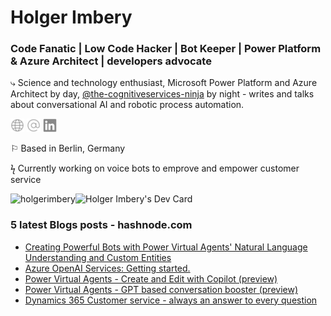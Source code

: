 # Holger Imbery
### Code Fanatic | Low Code Hacker | Bot Keeper | Power Platform & Azure Architect | developers advocate

⤷ Science and technology enthusiast, Microsoft Power Platform and Azure Architect by day, [@the-cognitiveservices-ninja](https://github.com/the-cognitiveservices-ninja) by night - writes and talks about conversational AI and robotic process automation. 

 <a aligh="left" href="https://www.cognitiveservices.ninja" target="_blank" rel="noreferrer noopener"><img src="https://raw.githubusercontent.com/0xShapeShifter/dev-story/master/public/images/socials/globe.svg" alt="Website" width="22" height="22" /></a> <a aligh="left" href="mailto:the@cognitiveservices,ninja" target="_blank" rel="noreferrer noopener"><img src="https://raw.githubusercontent.com/0xShapeShifter/dev-story/master/public/images/socials/at.svg" alt="Email" width="22" height="22" /></a> <a aligh="left" href="https://www.linkedin.com/in/holgerimbery" target="_blank" rel="noreferrer noopener"><img src="https://raw.githubusercontent.com/0xShapeShifter/dev-story/master/public/images/socials/linkedin.svg" alt="LinkedIn" width="22" height="22" /></a>  

⚐ Based in Berlin, Germany

ϟ Currently working on voice bots to emprove and empower customer service

 

<a href="https://app.daily.dev/thecognitiveservicesninja"><img src="https://api.daily.dev/devcards/7d6788ea96d04422bdcc4f633263bc26.png?r=f2m" align=right width="400" alt="Holger Imbery's Dev Card"/></a>

<p align="left"> <img src="https://komarev.com/ghpvc/?username=holgerimbery&label=Profile%20views&color=0e75b6&style=flat" alt="holgerimbery" /> </p>

### 5 latest Blogs posts - hashnode.com
<!-- HASHNODE:START -->
- [Creating Powerful Bots with Power Virtual Agents&#39; Natural Language Understanding and Custom Entities](https://the.cognitiveservices.ninja/creating-powerful-bots-with-power-virtual-agents-natural-language-understanding-and-custom-entities)
- [Azure OpenAI Services: Getting started.](https://the.cognitiveservices.ninja/azure-openai-services-getting-started)
- [Power Virtual Agents - Create and Edit with Copilot &lpar;preview&rpar;](https://the.cognitiveservices.ninja/power-virtual-agents-create-and-edit-with-copilot-preview)
- [Power Virtual Agents - GPT based conversation booster &lpar;preview&rpar;](https://the.cognitiveservices.ninja/power-virtual-agents-gpt-based-conversation-booster-preview)
- [Dynamics 365 Customer service - always an answer to every question](https://the.cognitiveservices.ninja/dynamics-365-customer-service-always-an-answer-to-every-question)
<!-- HASHNODE:END -->



